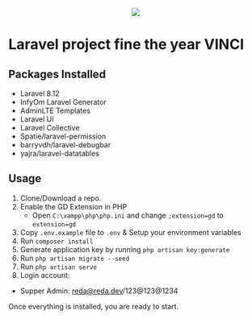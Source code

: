 <p align="center"><img src="https://laravel.com/assets/img/components/logo-laravel.svg"></p>

# Laravel project fine the year VINCI

## Packages Installed

-   Laravel 8.12
-   InfyOm Laravel Generator
-   AdminLTE Templates
-   Laravel UI
-   Laravel Collective
-   Spatie/laravel-permission
-   barryvdh/laravel-debugbar
-   yajra/laravel-datatables

## Usage

1. Clone/Download a repo.
1. Enable the GD Extension in PHP
    - Open `C:\xampp\php\php.ini` and change `;extension=gd` to `extension=gd`
1. Copy `.env.example` file to `.env` & Setup your environment variables
1. Run `composer install`
1. Generate application key by running `php artisan key:generate`
1. Run `php artisan migrate --seed`
1. Run `php artisan serve`
1. Login account:

-   Supper Admin: reda@reda.dev/123@123@1234

Once everything is installed, you are ready to start.
